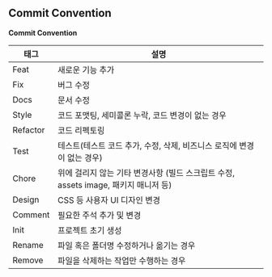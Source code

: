 ## Commit Convention
**Commit Convention**   

| 태그 | 설명 |
| ------ | ------ |
| Feat | 새로운 기능 추가 |
| Fix | 버그 수정|
| Docs | 문서 수정 |
| Style | 코드 포맷팅, 세미콜론 누락, 코드 변경이 없는 경우 |
| Refactor | 코드 리펙토링 |  
| Test | 테스트(테스트 코드 추가, 수정, 삭제, 비즈니스 로직에 변경이 없는 경우) |
| Chore | 위에 걸리지 않는 기타 변경사항 (빌드 스크립트 수정, assets image, 패키지 매니저 등) |
| Design | CSS 등 사용자 UI 디자인 변경 |
| Comment |	필요한 주석 추가 및 변경 |
| Init | 프로젝트 초기 생성 |
| Rename | 파일 혹은 폴더명 수정하거나 옮기는 경우 |
| Remove | 파일을 삭제하는 작업만 수행하는 경우 |
